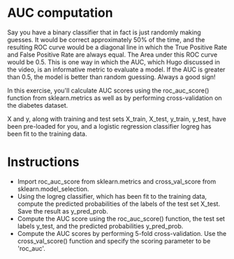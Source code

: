 # AUC computation
Say you have a binary classifier that in fact is just randomly making guesses. It would be correct approximately 50% of the time, and the resulting ROC curve would be a diagonal line in which the True Positive Rate and False Positive Rate are always equal. The Area under this ROC curve would be 0.5. This is one way in which the AUC, which Hugo discussed in the video, is an informative metric to evaluate a model. If the AUC is greater than 0.5, the model is better than random guessing. Always a good sign!

In this exercise, you'll calculate AUC scores using the roc_auc_score() function from sklearn.metrics as well as by performing cross-validation on the diabetes dataset.

X and y, along with training and test sets X_train, X_test, y_train, y_test, have been pre-loaded for you, and a logistic regression classifier logreg has been fit to the training data.

# Instructions
- Import roc_auc_score from sklearn.metrics and cross_val_score from sklearn.model_selection.
- Using the logreg classifier, which has been fit to the training data, compute the predicted probabilities of the labels of the test set X_test. Save the result as y_pred_prob.
- Compute the AUC score using the roc_auc_score() function, the test set labels y_test, and the predicted probabilities y_pred_prob.
- Compute the AUC scores by performing 5-fold cross-validation. Use the cross_val_score() function and specify the scoring parameter to be 'roc_auc'.
